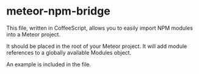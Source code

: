 meteor-npm-bridge
=================

This file, written in CoffeeScript, allows you to easily import NPM modules into a Meteor project.

It should be placed in the root of your Meteor project. It will add module references to a globally available Modules object.

An example is included in the file. 

